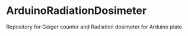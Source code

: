 # ArduinoRadiationDosimeter
Repository for Geiger counter and Radiation dosimeter for Arduino plate
